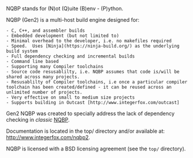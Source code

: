 NQBP stands for (N)ot (Q)uite (B)env - (P)ython.

NQBP (Gen2) is a multi-host build engine designed for:

    - C, C++, and assembler builds
    - Embedded development (but not limited to)
    - Minimal overhead to the developer, i.e. no makefiles required
    - Speed.  Uses [Ninja](https://ninja-build.org/) as the underlying build system
    - Full dependency checking and incremental builds
    - Command line based
    - Supporting many Compiler toolchains
    - Source code resusablilty, i.e. NQBP assumes that code is/will be shared across many projects.
    - Resusablilty of Compiler toolchains, i.e once a particular compiler toolchain has been created/defined - it can be reused across an unlimited number of projects.
    - Very effective on small to medium size projects
    - Supports building in Outcast [http://www.integerfox.com/outcast]

Gen2 NQBP was created to specially address the lack of dependency checking in _classic_
[NQBP](https://github.com/johnttaylor/nqbp).

Documentation is located in the top/ directory and/or available at: http://www.integerfox.com/nqbp2.

NQBP is licensed with a BSD licensing agreement (see the `top/` directory).
